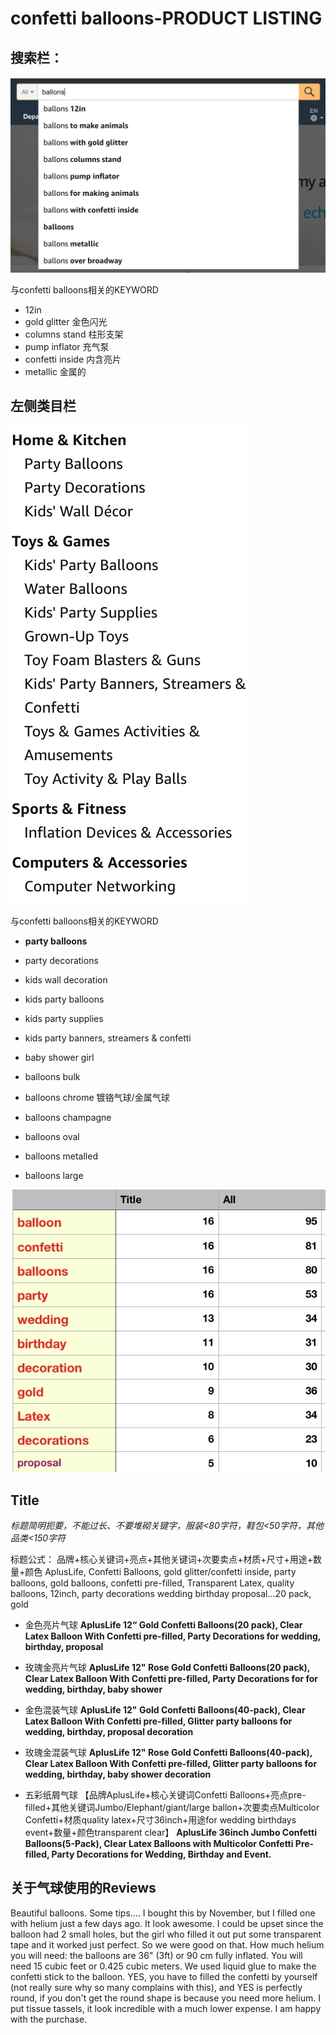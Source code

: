 # confetti balloons-PRODUCT LISTING

## 搜索栏：
![](media/15396741046230.jpg)

与confetti balloons相关的KEYWORD
- 12in
- gold glitter 金色闪光
- columns stand 柱形支架
- pump inflator 充气泵
- confetti inside 内含亮片
- metallic 金属的

## 左侧类目栏
![](media/15396745716161.jpg)

与confetti balloons相关的KEYWORD
- **party balloons**
- party decorations
- kids wall decoration
- kids party balloons
- kids party supplies
- kids party banners, streamers & confetti

- baby shower girl
- balloons bulk
- balloons chrome 镀铬气球/金属气球
- balloons champagne
- balloons oval
- balloons metalled
- balloons large

![](media/15396777271993.jpg)


## Title
*标题简明扼要，不能过长、不要堆砌关键字，服装<80字符，鞋包<50字符，其他品类<150字符*

标题公式：
品牌+核心关键词+亮点+其他关键词+次要卖点+材质+尺寸+用途+数量+颜色
AplusLife, Confetti Balloons, gold glitter/confetti inside, party balloons, gold balloons, confetti pre-filled, Transparent Latex, quality balloons, 12inch, party decorations wedding birthday proposal...20 pack, gold

- 金色亮片气球
**AplusLife 12“ Gold Confetti Balloons(20 pack), Clear Latex Balloon With Confetti pre-filled, Party Decorations for wedding, birthday, proposal**


- 玫瑰金亮片气球
**AplusLife 12" Rose Gold Confetti Balloons(20 pack), Clear Latex Balloon With Confetti pre-filled, Party Decorations for for wedding, birthday, baby shower**

 
- 金色混装气球
**AplusLife 12" Gold Confetti Balloons(40-pack), Clear Latex Balloon With Confetti pre-filled, Glitter party balloons for wedding, birthday, proposal decoration**


- 玫瑰金混装气球
**AplusLife 12" Rose Gold Confetti Balloons(40-pack), Clear Latex Balloon With Confetti pre-filled, Glitter party balloons for wedding, birthday, baby shower decoration**


- 五彩纸屑气球
【品牌AplusLife+核心关键词Confetti Balloons+亮点pre-filled+其他关键词Jumbo/Elephant/giant/large ballon+次要卖点Multicolor Confetti+材质quality latex+尺寸36inch+用途for wedding birthdays event+数量+颜色transparent clear】
**AplusLife 36inch Jumbo Confetti Balloons(5-Pack), Clear Latex Balloons with Multicolor Confetti Pre-filled, Party Decorations for Wedding, Birthday and Event.**


## 关于气球使用的Reviews
Beautiful balloons. Some tips....
I bought this by November, but I filled one with helium just a few days ago. It look awesome. I could be upset since the balloon had 2 small holes, but the girl who filled it out put some transparent tape and it worked just perfect. So we were good on that.
How much helium you will need: the balloons are 36" (3ft) or 90 cm fully inflated. You will need 15 cubic feet or 0.425 cubic meters. We used liquid glue to make the confetti stick to the balloon. YES, you have to filled the confetti by yourself (not really sure why so many complains with this), and YES is perfectly round, if you don't get the round shape is because you need more helium. I put tissue tassels, it look incredible with a much lower expense. I am happy with the purchase.


